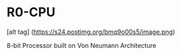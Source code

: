 # R0-CPU

[alt tag] (https://s24.postimg.org/bmq9o00s5/image.png)

8-bit Processor built on Von Neumann Architecture 
